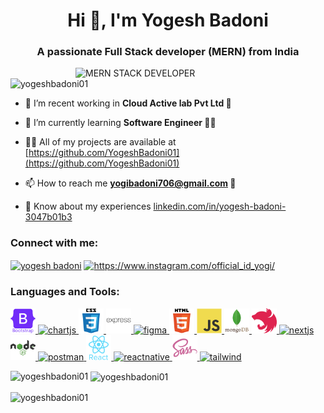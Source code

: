 <h1 align="center">Hi 👋, I'm Yogesh Badoni</h1>
<h3 align="center">A passionate Full Stack developer (MERN) from India</h3>

<img align="right" alt="MERN STACK DEVELOPER" width="400" src="https://cdn.dribbble.com/users/2131993/screenshots/4948736/media/45dceb640723d72436c427add7966cf8.gif"></img>

<p align="left"> <img src="https://komarev.com/ghpvc/?username=yogeshbadoni01&label=Profile%20views&color=0e75b6&style=flat" alt="yogeshbadoni01" /> </p>

- 🔭 I’m recent working in **Cloud Active lab Pvt Ltd 🏢**

- 🌱 I’m currently learning **Software Engineer 🧑‍💻**

- 👨‍💻 All of my projects are available at [https://github.com/YogeshBadoni01](https://github.com/YogeshBadoni01)

- 📫 How to reach me **yogibadoni706@gmail.com 💌**

- 📄 Know about my experiences [linkedin.com/in/yogesh-badoni-3047b01b3](linkedin.com/in/yogesh-badoni-3047b01b3)

<h3 align="left">Connect with me:</h3>
<p align="left">
<a href="https://linkedin.com/in/yogesh badoni" target="blank"><img align="center" src="https://raw.githubusercontent.com/rahuldkjain/github-profile-readme-generator/master/src/images/icons/Social/linked-in-alt.svg" alt="yogesh badoni" height="30" width="40" /></a>
<a href="https://instagram.com/https://www.instagram.com/official_id_yogi/" target="blank"><img align="center" src="https://raw.githubusercontent.com/rahuldkjain/github-profile-readme-generator/master/src/images/icons/Social/instagram.svg" alt="https://www.instagram.com/official_id_yogi/" height="30" width="40" /></a>
</p>

<h3 align="left">Languages and Tools:</h3>
<p align="left"> <a href="https://getbootstrap.com" target="_blank" rel="noreferrer"> <img src="https://raw.githubusercontent.com/devicons/devicon/master/icons/bootstrap/bootstrap-plain-wordmark.svg" alt="bootstrap" width="40" height="40"/> </a> <a href="https://www.chartjs.org" target="_blank" rel="noreferrer"> <img src="https://www.chartjs.org/media/logo-title.svg" alt="chartjs" width="40" height="40"/> </a> <a href="https://www.w3schools.com/css/" target="_blank" rel="noreferrer"> <img src="https://raw.githubusercontent.com/devicons/devicon/master/icons/css3/css3-original-wordmark.svg" alt="css3" width="40" height="40"/> </a> <a href="https://expressjs.com" target="_blank" rel="noreferrer"> <img src="https://raw.githubusercontent.com/devicons/devicon/master/icons/express/express-original-wordmark.svg" alt="express" width="40" height="40"/> </a> <a href="https://www.figma.com/" target="_blank" rel="noreferrer"> <img src="https://www.vectorlogo.zone/logos/figma/figma-icon.svg" alt="figma" width="40" height="40"/> </a> <a href="https://www.w3.org/html/" target="_blank" rel="noreferrer"> <img src="https://raw.githubusercontent.com/devicons/devicon/master/icons/html5/html5-original-wordmark.svg" alt="html5" width="40" height="40"/> </a> <a href="https://developer.mozilla.org/en-US/docs/Web/JavaScript" target="_blank" rel="noreferrer"> <img src="https://raw.githubusercontent.com/devicons/devicon/master/icons/javascript/javascript-original.svg" alt="javascript" width="40" height="40"/> </a> <a href="https://www.mongodb.com/" target="_blank" rel="noreferrer"> <img src="https://raw.githubusercontent.com/devicons/devicon/master/icons/mongodb/mongodb-original-wordmark.svg" alt="mongodb" width="40" height="40"/> </a> <a href="https://nestjs.com/" target="_blank" rel="noreferrer"> <img src="https://raw.githubusercontent.com/devicons/devicon/master/icons/nestjs/nestjs-plain.svg" alt="nestjs" width="40" height="40"/> </a> <a href="https://nextjs.org/" target="_blank" rel="noreferrer"> <img src="https://cdn.worldvectorlogo.com/logos/nextjs-2.svg" alt="nextjs" width="40" height="40"/> </a> <a href="https://nodejs.org" target="_blank" rel="noreferrer"> <img src="https://raw.githubusercontent.com/devicons/devicon/master/icons/nodejs/nodejs-original-wordmark.svg" alt="nodejs" width="40" height="40"/> </a> <a href="https://postman.com" target="_blank" rel="noreferrer"> <img src="https://www.vectorlogo.zone/logos/getpostman/getpostman-icon.svg" alt="postman" width="40" height="40"/> </a> <a href="https://reactjs.org/" target="_blank" rel="noreferrer"> <img src="https://raw.githubusercontent.com/devicons/devicon/master/icons/react/react-original-wordmark.svg" alt="react" width="40" height="40"/> </a> <a href="https://reactnative.dev/" target="_blank" rel="noreferrer"> <img src="https://reactnative.dev/img/header_logo.svg" alt="reactnative" width="40" height="40"/> </a> <a href="https://sass-lang.com" target="_blank" rel="noreferrer"> <img src="https://raw.githubusercontent.com/devicons/devicon/master/icons/sass/sass-original.svg" alt="sass" width="40" height="40"/> </a> <a href="https://tailwindcss.com/" target="_blank" rel="noreferrer"> <img src="https://www.vectorlogo.zone/logos/tailwindcss/tailwindcss-icon.svg" alt="tailwind" width="40" height="40"/> </a> </p>

<p><img align="left" src="https://github-readme-stats.vercel.app/api/top-langs?username=yogeshbadoni01&show_icons=true&locale=en&layout=compact" alt="yogeshbadoni01" /></p>

<p>&nbsp;<img align="center" src="https://github-readme-stats.vercel.app/api?username=yogeshbadoni01&show_icons=true&locale=en" alt="yogeshbadoni01" /></p>

<p><img align="center" src="https://github-readme-streak-stats.herokuapp.com/?user=yogeshbadoni01&" alt="yogeshbadoni01" /></p>
